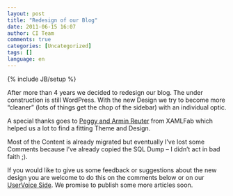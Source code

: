 ```yaml
---
layout: post
title: "Redesign of our Blog"
date: 2011-06-15 16:07
author: CI Team
comments: true
categories: [Uncategorized]
tags: []
language: en
---
```

{% include JB/setup %}

  <p>After more than 4 years we decided to redesign our blog. The under construction is still WordPress. With the new Design we try to become more “cleaner” (lots of things get the chop of the sidebar) with an individual optic.</p>
<p>A special thanks goes to <a href="http://peggy-reuter.net/">Peggy and Armin Reuter</a> from XAMLFab which helped us a lot to find a fitting Theme and Design. </p>
<p>Most of the Content is already migrated but eventually I’ve lost some Comments because I’ve already copied the SQL Dump – I didn’t act in bad faith ;). </p>
<p>If you would like to give us some feedback or suggestions about the new design you are welcome to do this on the comments below or on our <a href="https://codeinside.uservoice.com/forums/55132-general">UserVoice Side</a>. We promise to publish some more articles soon.</p>
